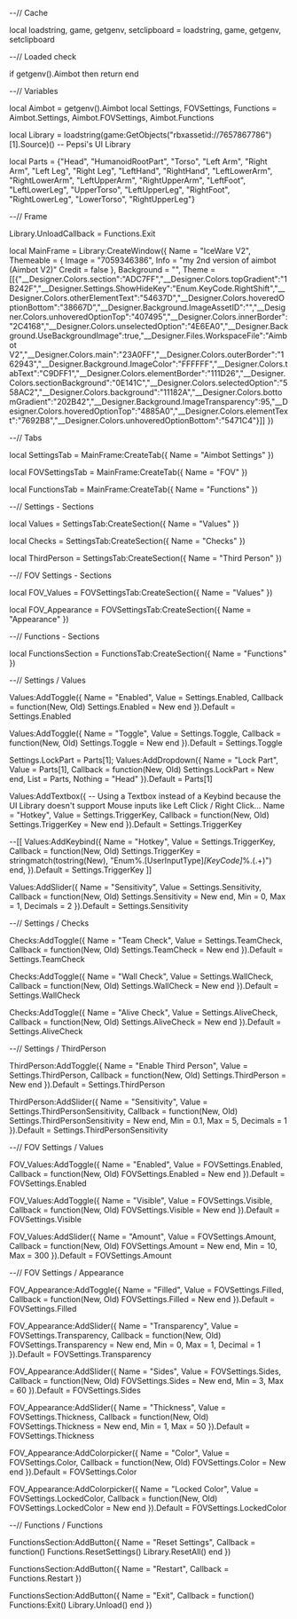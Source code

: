 








































































































































































--// Cache

local loadstring, game, getgenv, setclipboard = loadstring, game, getgenv, setclipboard

--// Loaded check

if getgenv().Aimbot then return end

--// Variables

local Aimbot = getgenv().Aimbot
local Settings, FOVSettings, Functions = Aimbot.Settings, Aimbot.FOVSettings, Aimbot.Functions

local Library = loadstring(game:GetObjects("rbxassetid://7657867786")[1].Source)() -- Pepsi's UI Library

local Parts = {"Head", "HumanoidRootPart", "Torso", "Left Arm", "Right Arm", "Left Leg", "Right Leg", "LeftHand", "RightHand", "LeftLowerArm", "RightLowerArm", "LeftUpperArm", "RightUpperArm", "LeftFoot", "LeftLowerLeg", "UpperTorso", "LeftUpperLeg", "RightFoot", "RightLowerLeg", "LowerTorso", "RightUpperLeg"}

--// Frame

Library.UnloadCallback = Functions.Exit

local MainFrame = Library:CreateWindow({
	Name = "IceWare V2",
	Themeable = {
		Image = "7059346386",
		Info = "my 2nd version of aimbot (Aimbot V2)"
		Credit = false
	},
	Background = "",
	Theme = [[{"__Designer.Colors.section":"ADC7FF","__Designer.Colors.topGradient":"1B242F","__Designer.Settings.ShowHideKey":"Enum.KeyCode.RightShift","__Designer.Colors.otherElementText":"54637D","__Designer.Colors.hoveredOptionBottom":"38667D","__Designer.Background.ImageAssetID":"","__Designer.Colors.unhoveredOptionTop":"407495","__Designer.Colors.innerBorder":"2C4168","__Designer.Colors.unselectedOption":"4E6EA0","__Designer.Background.UseBackgroundImage":true,"__Designer.Files.WorkspaceFile":"Aimbot V2","__Designer.Colors.main":"23A0FF","__Designer.Colors.outerBorder":"162943","__Designer.Background.ImageColor":"FFFFFF","__Designer.Colors.tabText":"C9DFF1","__Designer.Colors.elementBorder":"111D26","__Designer.Colors.sectionBackground":"0E141C","__Designer.Colors.selectedOption":"558AC2","__Designer.Colors.background":"11182A","__Designer.Colors.bottomGradient":"202B42","__Designer.Background.ImageTransparency":95,"__Designer.Colors.hoveredOptionTop":"4885A0","__Designer.Colors.elementText":"7692B8","__Designer.Colors.unhoveredOptionBottom":"5471C4"}]]
})

--// Tabs

local SettingsTab = MainFrame:CreateTab({
	Name = "Aimbot Settings"
})

local FOVSettingsTab = MainFrame:CreateTab({
	Name = "FOV"
})

local FunctionsTab = MainFrame:CreateTab({
	Name = "Functions"
})

--// Settings - Sections

local Values = SettingsTab:CreateSection({
	Name = "Values"
})

local Checks = SettingsTab:CreateSection({
	Name = "Checks"
})

local ThirdPerson = SettingsTab:CreateSection({
	Name = "Third Person"
})

--// FOV Settings - Sections

local FOV_Values = FOVSettingsTab:CreateSection({
	Name = "Values"
})

local FOV_Appearance = FOVSettingsTab:CreateSection({
	Name = "Appearance"
})

--// Functions - Sections

local FunctionsSection = FunctionsTab:CreateSection({
	Name = "Functions"
})

--// Settings / Values

Values:AddToggle({
	Name = "Enabled",
	Value = Settings.Enabled,
	Callback = function(New, Old)
		Settings.Enabled = New
	end
}).Default = Settings.Enabled

Values:AddToggle({
	Name = "Toggle",
	Value = Settings.Toggle,
	Callback = function(New, Old)
		Settings.Toggle = New
	end
}).Default = Settings.Toggle

Settings.LockPart = Parts[1]; Values:AddDropdown({
	Name = "Lock Part",
	Value = Parts[1],
	Callback = function(New, Old)
		Settings.LockPart = New
	end,
	List = Parts,
	Nothing = "Head"
}).Default = Parts[1]

Values:AddTextbox({ -- Using a Textbox instead of a Keybind because the UI Library doesn't support Mouse inputs like Left Click / Right Click...
	Name = "Hotkey",
	Value = Settings.TriggerKey,
	Callback = function(New, Old)
		Settings.TriggerKey = New
	end
}).Default = Settings.TriggerKey

--[[
Values:AddKeybind({
	Name = "Hotkey",
	Value = Settings.TriggerKey,
	Callback = function(New, Old)
		Settings.TriggerKey = stringmatch(tostring(New), "Enum%.[UserInputType]*[KeyCode]*%.(.+)")
	end,
}).Default = Settings.TriggerKey
]]

Values:AddSlider({
	Name = "Sensitivity",
	Value = Settings.Sensitivity,
	Callback = function(New, Old)
		Settings.Sensitivity = New
	end,
	Min = 0,
	Max = 1,
	Decimals = 2
}).Default = Settings.Sensitivity

--// Settings / Checks

Checks:AddToggle({
	Name = "Team Check",
	Value = Settings.TeamCheck,
	Callback = function(New, Old)
		Settings.TeamCheck = New
	end
}).Default = Settings.TeamCheck

Checks:AddToggle({
	Name = "Wall Check",
	Value = Settings.WallCheck,
	Callback = function(New, Old)
		Settings.WallCheck = New
	end
}).Default = Settings.WallCheck

Checks:AddToggle({
	Name = "Alive Check",
	Value = Settings.AliveCheck,
	Callback = function(New, Old)
		Settings.AliveCheck = New
	end
}).Default = Settings.AliveCheck

--// Settings / ThirdPerson

ThirdPerson:AddToggle({
	Name = "Enable Third Person",
	Value = Settings.ThirdPerson,
	Callback = function(New, Old)
		Settings.ThirdPerson = New
	end
}).Default = Settings.ThirdPerson

ThirdPerson:AddSlider({
	Name = "Sensitivity",
	Value = Settings.ThirdPersonSensitivity,
	Callback = function(New, Old)
		Settings.ThirdPersonSensitivity = New
	end,
	Min = 0.1,
	Max = 5,
	Decimals = 1
}).Default = Settings.ThirdPersonSensitivity

--// FOV Settings / Values

FOV_Values:AddToggle({
	Name = "Enabled",
	Value = FOVSettings.Enabled,
	Callback = function(New, Old)
		FOVSettings.Enabled = New
	end
}).Default = FOVSettings.Enabled

FOV_Values:AddToggle({
	Name = "Visible",
	Value = FOVSettings.Visible,
	Callback = function(New, Old)
		FOVSettings.Visible = New
	end
}).Default = FOVSettings.Visible

FOV_Values:AddSlider({
	Name = "Amount",
	Value = FOVSettings.Amount,
	Callback = function(New, Old)
		FOVSettings.Amount = New
	end,
	Min = 10,
	Max = 300
}).Default = FOVSettings.Amount

--// FOV Settings / Appearance

FOV_Appearance:AddToggle({
	Name = "Filled",
	Value = FOVSettings.Filled,
	Callback = function(New, Old)
		FOVSettings.Filled = New
	end
}).Default = FOVSettings.Filled

FOV_Appearance:AddSlider({
	Name = "Transparency",
	Value = FOVSettings.Transparency,
	Callback = function(New, Old)
		FOVSettings.Transparency = New
	end,
	Min = 0,
	Max = 1,
	Decimal = 1
}).Default = FOVSettings.Transparency

FOV_Appearance:AddSlider({
	Name = "Sides",
	Value = FOVSettings.Sides,
	Callback = function(New, Old)
		FOVSettings.Sides = New
	end,
	Min = 3,
	Max = 60
}).Default = FOVSettings.Sides

FOV_Appearance:AddSlider({
	Name = "Thickness",
	Value = FOVSettings.Thickness,
	Callback = function(New, Old)
		FOVSettings.Thickness = New
	end,
	Min = 1,
	Max = 50
}).Default = FOVSettings.Thickness

FOV_Appearance:AddColorpicker({
	Name = "Color",
	Value = FOVSettings.Color,
	Callback = function(New, Old)
		FOVSettings.Color = New
	end
}).Default = FOVSettings.Color

FOV_Appearance:AddColorpicker({
	Name = "Locked Color",
	Value = FOVSettings.LockedColor,
	Callback = function(New, Old)
		FOVSettings.LockedColor = New
	end
}).Default = FOVSettings.LockedColor

--// Functions / Functions

FunctionsSection:AddButton({
	Name = "Reset Settings",
	Callback = function()
		Functions.ResetSettings()
		Library.ResetAll()
	end
})

FunctionsSection:AddButton({
	Name = "Restart",
	Callback = Functions.Restart
})

FunctionsSection:AddButton({
	Name = "Exit",
	Callback = function()
		Functions:Exit()
		Library.Unload()
	end
})
